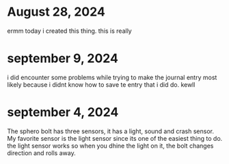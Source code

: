 # August 28, 2024
ermm today i created this thing. this is really 
# september 9, 2024

i did encounter some problems while trying to make the journal entry most likely because i didnt know how to save te entry that i did do. 
kewll

# september 4, 2024
The sphero bolt has three sensors, it has a light, sound and crash sensor. My favorite sensor is the light sensor since its one of the easiest thing to do. the light sensor works so when you dhine the light on it, the bolt changes direction and rolls away.
